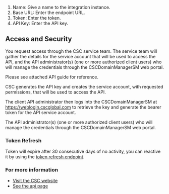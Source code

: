 1. Name: Give a name to the integration instance.
2. Base URL: Enter the endpoint URL.
3. Token: Enter the token.
4. API Key: Enter the API key.

## Access and Security
You request access through the CSC service team.  The service team will gather the details for the service account that will be used to access the API, and the API administrator(s) (one or more authorized client users) who will manage the credentials through the CSCDomainManagerSM web portal.
 
Please see attached API guide for reference.
 
CSC generates the API key and creates the service account, with requested permissions, that will be used to access the API.
 
The client API administrator then logs into the CSCDomainManagerSM at https://weblogin.cscglobal.com to retrieve the key and generate the bearer token for the API service account.

The API administrator(s) (one or more authorized client users) who will manage the credentials through the CSCDomainManagerSM web portal.

### Token Refresh
Token will expire after 30 consecutive days of no activity, you can reactive it by using the [token refresh endpoint](https://www.cscglobal.com/cscglobal/docs/dbs/domainmanager/api-v2/#/token/put_token_refresh).

### For more information
- [Visit the CSC website](https://www.cscdbs.com/)
- [See the api page](https://www.cscglobal.com/cscglobal/docs/dbs/domainmanager/api-v2/#/)